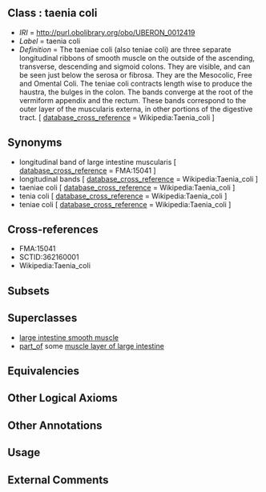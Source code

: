 
## Class : taenia coli

 * *IRI* = http://purl.obolibrary.org/obo/UBERON_0012419
 * *Label* = taenia coli
 * *Definition* = The taeniae coli (also teniae coli) are three separate longitudinal ribbons of smooth muscle on the outside of the ascending, transverse, descending and sigmoid colons. They are visible, and can be seen just below the serosa or fibrosa. They are the Mesocolic, Free and Omental Coli. The teniae coli contracts length wise to produce the haustra, the bulges in the colon. The bands converge at the root of the vermiform appendix and the rectum. These bands correspond to the outer layer of the muscularis externa, in other portions of the digestive tract. [ [database_cross_reference](../../ef/oboInOwl#hasDbXref.md) = Wikipedia:Taenia_coli ]

## Synonyms

 * longitudinal band of large intestine muscularis [ [database_cross_reference](../../ef/oboInOwl#hasDbXref.md) = FMA:15041 ]
 * longitudinal bands [ [database_cross_reference](../../ef/oboInOwl#hasDbXref.md) = Wikipedia:Taenia_coli ]
 * taeniae coli [ [database_cross_reference](../../ef/oboInOwl#hasDbXref.md) = Wikipedia:Taenia_coli ]
 * tenia coli [ [database_cross_reference](../../ef/oboInOwl#hasDbXref.md) = Wikipedia:Taenia_coli ]
 * teniae coli [ [database_cross_reference](../../ef/oboInOwl#hasDbXref.md) = Wikipedia:Taenia_coli ]

## Cross-references

 * FMA:15041
 * SCTID:362160001
 * Wikipedia:Taenia_coli

## Subsets


## Superclasses

 * [large intestine smooth muscle](../../UBERON/20/UBERON_0004220.md)
 * [part_of](../../BFO/50/BFO_0000050.md) some [muscle layer of large intestine](../../UBERON/98/UBERON_0011198.md)

## Equivalencies


## Other Logical Axioms


## Other Annotations


## Usage


## External Comments

